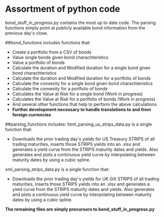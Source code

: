 # Assortment of python code
bond_stuff_in_progress.py contains the most up to date code.
The parsing functions simply point at publicly available 
bond information from the previous day's close.

##bond_functions includes functions that:
* Create a portfolio from a CSV of bonds
* Value single bonds given bond charachteristics
* Value a portfolio of bonds
* Calculate the duration and Modified duration for a single bond given bond charachteristics
* Calculate the duration and Modified duration for a portfolio  of bonds
* Calculate the convexity for a single bond given bond charachteristics
* Calculate the convexity for a portfolio of bonds
* Calculates the Value at Risk for a single bond (Work in progress)
* Calculates the Value at Risk for a portfolio of bonds (Work in progress)
* And several other functions that help to perform the above calculations
* **Further development necessary to handle translations to and from foreign currencies**

##parsing_functions includes:
html_parsing_us_strips_data.py is a single function that:
* Downloads the prior trading day's yields for US Treasury STRIPS of all trading maturities, inserts those STRIPS yields into an .xlsx and generates a yield curve from the STRIPS maturity dates and yields. Also generates and plots a continuous yield curve by interpolating between maturity dates by using a cubic spline.

xml_parsing_strips_data.py is a single function that:
* Downloads the prior trading day's yields for UK Gilt STRIPS of all trading maturities, inserts those STRIPS yields into an .xlsx and generates a yield curve from the STRIPS maturity dates and yields. Also generates and plots a continuous yield curve by interpolating between maturity dates by using a cubic spline.

**The remaining files are simply precursors to bond_stuff_in_progress.py**